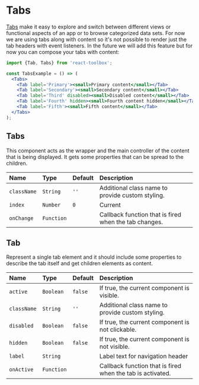 # Tabs

[Tabs](https://www.google.com/design/spec/components/tabs.html) make it easy to explore and switch between different views or functional aspects of an app or to browse categorized data sets. For now we are using tabs along with content so it's not possible to render just the tab headers with event listeners. In the future we will add this feature but for now you can compose your tabs with content:

<!-- example -->
```jsx
import {Tab, Tabs} from 'react-toolbox';

const TabsExample = () => (
  <Tabs>
    <Tab label='Primary'><small>Primary content</small></Tab>
    <Tab label='Secondary'><small>Secondary content</small></Tab>
    <Tab label='Third' disabled><small>Disabled content</small></Tab>
    <Tab label='Fourth' hidden><small>Fourth content hidden</small></Tab>
    <Tab label='Fifth'><small>Fifth content</small></Tab>
  </Tabs>
);
```

## Tabs

This component acts as the wrapper and the main controller of the content that is being displayed. It gets some properties that can be spread to the children.

| Name              | Type          | Default         | Description|
|:-----|:-----|:-----|:-----|
| `className`     | `String`        | `''`            | Additional class name to provide custom styling.|
| `index`         | `Number`        | `0`             | Current <Tab> |
| `onChange`      | `Function`      |                 | Callback function that is fired when the tab changes.

## Tab

Represent a single tab element and it should include some properties to describe the tab itself and get children elements as content.

| Name              | Type          | Default         | Description|
|:-----|:-----|:-----|:-----|
| `active`        | `Boolean`       | `false`         | If true, the current component is visible.|
| `className`     | `String`        | `''`            | Additional class name to provide custom styling.|
| `disabled`      | `Boolean`       | `false`         | If true, the current component is not clickable.|
| `hidden`        | `Boolean`       | `false`         | If true, the current component is not visible.|
| `label`         | `String`        |                 | Label text for navigation header |
| `onActive`      | `Function`      |                 | Callback function that is fired when the tab is activated. |
